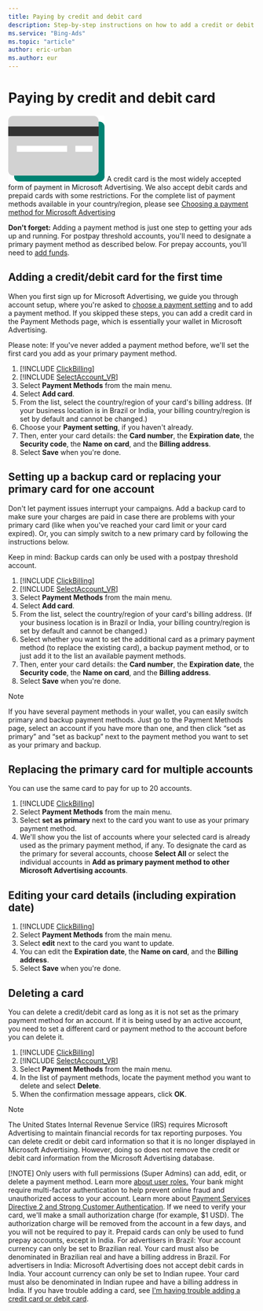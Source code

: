 ```yaml
---
title: Paying by credit and debit card
description: Step-by-step instructions on how to add a credit or debit card, PayPal account, check or bank transfer, Boleto Bancário, SEPA direct debit, and virtual bank account.
ms.service: "Bing-Ads"
ms.topic: "article"
author: eric-urban
ms.author: eur
---
```


# Paying by credit and debit card

![Credit Card](../images/BA_Conc_CreditCard.svg)
A credit card is the most widely accepted form of payment in Microsoft Advertising. We also accept debit cards and prepaid cards with some restrictions. For the complete list of payment methods available in your country/region, please see [Choosing a payment method for Microsoft Advertising](./hlp_BA_CONC_PaymentMethodsV2.md)

**Don't forget:**  Adding a payment method is just one step to getting your ads up and running. For postpay threshold accounts, you'll need to designate a primary payment method as described below. For prepay accounts, you'll need to [add funds](./hlp_BA_PROC_AddFunds.md).

## Adding a credit/debit card for the first time
When you first sign up for Microsoft Advertising, we guide you through account setup, where you're asked to [choose a payment setting](./hlp_BA_CONC_HowBillingWorks.md) and to add a payment method. If you skipped these steps, you can add a credit card in the Payment Methods page, which is essentially your wallet in Microsoft Advertising.

Please note: If you've never added a payment method before, we'll set the first card you add as your primary payment method.

1. [!INCLUDE [ClickBilling](./includes/ClickBilling.md)]
1. [!INCLUDE [SelectAccount_VR](./includes/SelectAccount_VR.md)]
1. Select **Payment Methods** from the main menu.
1. Select **Add card**.
1. From the list, select the country/region of your card's billing address. (If your business location is in Brazil or India, your billing country/region is set by default and cannot be changed.)
1. Choose your **Payment setting**, if you haven't already.
1. Then, enter your card details: the **Card number**, the **Expiration date**, the **Security code**, the **Name on card**, and the **Billing address**.
1. Select **Save** when you're done.

## Setting up a backup card or replacing your primary card for one account
Don't let payment issues interrupt your campaigns. Add a backup card to make sure your charges are paid in case there are problems with your primary card (like when you've reached your card limit or your card expired). Or, you can simply switch to a new primary card by following the instructions below.

Keep in mind: Backup cards can only be used with a postpay threshold account.

1. [!INCLUDE [ClickBilling](./includes/ClickBilling.md)]
1. [!INCLUDE [SelectAccount_VR](./includes/SelectAccount_VR.md)]
1. Select **Payment Methods** from the main menu.
1. Select **Add card**.
1. From the list, select the country/region of your card's billing address. (If your business location is in Brazil or India, your billing country/region is set by default and cannot be changed.)
1. Select whether you want to set the additional card as a primary payment method (to replace the existing card), a backup payment method, or to just add it to the list an available payment methods.
1. Then, enter your card details: the **Card number**, the **Expiration date**, the **Security code**, the **Name on card**, and the **Billing address**.
1. Select **Save** when you're done.

> [!NOTE]
> If you have several payment methods in your wallet, you can easily switch primary and backup payment methods. Just go to the Payment Methods page, select an account if you have more than one, and then click “set as primary” and “set as backup” next to the payment method you want to set as your primary and backup.

## Replacing the primary card for multiple accounts
You can use the same card to pay for up to 20 accounts.

1. [!INCLUDE [ClickBilling](./includes/ClickBilling.md)]
1. Select **Payment Methods** from the main menu.
1. Select **set as primary** next to the card you want to use as your primary payment method.
1. We'll show you the list of accounts where your selected card is already used as the primary payment method, if any. To designate the card as the primary for several accounts, choose **Select All** or select the individual accounts in **Add as primary payment method to other Microsoft Advertising accounts**.

## Editing your card details (including expiration date)
1. [!INCLUDE [ClickBilling](./includes/ClickBilling.md)]
1. Select **Payment Methods** from the main menu.
1. Select **edit** next to the card you want to update.
1. You can edit the **Expiration date**, the **Name on card**, and the **Billing address**.
1. Select **Save** when you're done.

## Deleting a card
You can delete a credit/debit card as long as it is not set as the primary payment method for an account. If it is being used by an active account, you need to set a different card or payment method to the account before you can delete it.

1. [!INCLUDE [ClickBilling](./includes/ClickBilling.md)]
1. [!INCLUDE [SelectAccount_VR](./includes/SelectAccount_VR.md)]
1. Select **Payment Methods** from the main menu.
1. In the list of payment methods, locate the payment method you want to delete and select **Delete**.
1. When the confirmation message appears, click **OK**.

> [!NOTE]
> The United States Internal Revenue Service (IRS) requires Microsoft Advertising to maintain financial records for tax reporting purposes. You can delete credit or debit card information so that it is no longer displayed in Microsoft Advertising. However, doing so does not remove the credit or debit card information from the Microsoft Advertising database.
> 
> [!NOTE]
> Only users with full permissions (Super Admins) can add, edit, or delete a payment method. Learn more [about user roles.](./hlp_BA_CONC_SSUserRoles.md)
> Your bank might require multi-factor authentication to help prevent online fraud and unauthorized access to your account. Learn more about [Payment Services Directive 2 and Strong Customer Authentication](https://go.microsoft.com/fwlink?LinkId=2104266).
> If we need to verify your card, we'll make a small authorization charge (for example, $1 USD). The authorization charge will be removed from the account in a few days, and you will not be required to pay it.
> Prepaid cards can only be used to fund prepay accounts, except in India.
> For advertisers in Brazil: Your account currency can only be set to Brazilian real. Your card must also be denominated in Brazilian real and have a billing address in Brazil.
> For advertisers in India: Microsoft Advertising does not accept debit cards in India. Your account currency can only be set to Indian rupee. Your card must also be denominated in Indian rupee and have a billing address in India.
> If you have trouble adding a card, see [I'm having trouble adding a credit card or debit card](./hlp_BA_CONC_TshootCreditCards.md).


